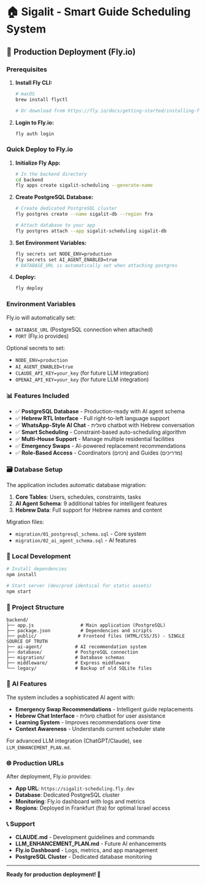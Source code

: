 # 🏠 Sigalit - Smart Guide Scheduling System

## 🚀 Production Deployment (Fly.io)

### Prerequisites

1. **Install Fly CLI:**
   ```bash
   # macOS
   brew install flyctl
   
   # Or download from https://fly.io/docs/getting-started/installing-flyctl/
   ```

2. **Login to Fly.io:**
   ```bash
   fly auth login
   ```

### Quick Deploy to Fly.io

1. **Initialize Fly App:**
   ```bash
   # In the backend directory
   cd backend
   fly apps create sigalit-scheduling --generate-name
   ```

2. **Create PostgreSQL Database:**
   ```bash
   # Create dedicated PostgreSQL cluster
   fly postgres create --name sigalit-db --region fra
   
   # Attach database to your app
   fly postgres attach --app sigalit-scheduling sigalit-db
   ```

3. **Set Environment Variables:**
   ```bash
   fly secrets set NODE_ENV=production
   fly secrets set AI_AGENT_ENABLED=true
   # DATABASE_URL is automatically set when attaching postgres
   ```

4. **Deploy:**
   ```bash
   fly deploy
   ```

### Environment Variables

Fly.io will automatically set:
- `DATABASE_URL` (PostgreSQL connection when attached)
- `PORT` (Fly.io provides)

Optional secrets to set:
- `NODE_ENV=production`
- `AI_AGENT_ENABLED=true`
- `CLAUDE_API_KEY=your_key` (for future LLM integration)
- `OPENAI_API_KEY=your_key` (for future LLM integration)

### 📊 Features Included

- ✅ **PostgreSQL Database** - Production-ready with AI agent schema
- ✅ **Hebrew RTL Interface** - Full right-to-left language support  
- ✅ **WhatsApp-Style AI Chat** - סיגלית chatbot with Hebrew conversation
- ✅ **Smart Scheduling** - Constraint-based auto-scheduling algorithm
- ✅ **Multi-House Support** - Manage multiple residential facilities
- ✅ **Emergency Swaps** - AI-powered replacement recommendations
- ✅ **Role-Based Access** - Coordinators (רכזים) and Guides (מדריכים)

### 🗃️ Database Setup

The application includes automatic database migration:

1. **Core Tables**: Users, schedules, constraints, tasks
2. **AI Agent Schema**: 9 additional tables for intelligent features
3. **Hebrew Data**: Full support for Hebrew names and content

Migration files:
- `migration/01_postgresql_schema.sql` - Core system
- `migration/02_ai_agent_schema.sql` - AI features

### 🔧 Local Development

```bash
# Install dependencies
npm install

# Start server (dev/prod identical for static assets)
npm start
```

### 📁 Project Structure

```
backend/
├── app.js                 # Main application (PostgreSQL)
├── package.json           # Dependencies and scripts
├── public/               # Frontend files (HTML/CSS/JS) - SINGLE SOURCE OF TRUTH
├── ai-agent/            # AI recommendation system
├── database/            # PostgreSQL connection
├── migration/           # Database schemas
├── middleware/          # Express middleware
└── legacy/              # Backup of old SQLite files
```

### 🤖 AI Features

The system includes a sophisticated AI agent with:

- **Emergency Swap Recommendations** - Intelligent guide replacements
- **Hebrew Chat Interface** - סיגלית chatbot for user assistance  
- **Learning System** - Improves recommendations over time
- **Context Awareness** - Understands current scheduler state

For advanced LLM integration (ChatGPT/Claude), see `LLM_ENHANCEMENT_PLAN.md`.

### 🌐 Production URLs

After deployment, Fly.io provides:
- **App URL**: `https://sigalit-scheduling.fly.dev`
- **Database**: Dedicated PostgreSQL cluster
- **Monitoring**: Fly.io dashboard with logs and metrics
- **Regions**: Deployed in Frankfurt (fra) for optimal Israel access

### 📞 Support

- **CLAUDE.md** - Development guidelines and commands
- **LLM_ENHANCEMENT_PLAN.md** - Future AI enhancements
- **Fly.io Dashboard** - Logs, metrics, and app management
- **PostgreSQL Cluster** - Dedicated database monitoring

---

**Ready for production deployment! 🚀**